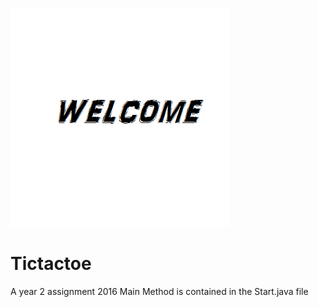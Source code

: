 ![alt text](https://github.com/dephizee/Tictactoe/blob/master/tictactoe/welcome.png)
# Tictactoe
A year 2  assignment 2016
Main Method is contained in the Start.java file
